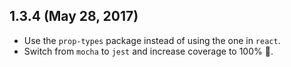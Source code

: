 ## 1.3.4 (May 28, 2017)

* Use the `prop-types` package instead of using the one in `react`.
* Switch from `mocha` to `jest` and increase coverage to 100% :tada:.
